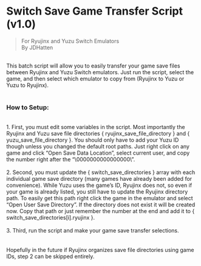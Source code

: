 # Switch Save Game Transfer Script (v1.0)
> For Ryujinx and Yuzu Switch Emulators</br>
> By JDHatten
</br>
This batch script will allow you to easily transfer your game save files between Ryujinx and Yuzu Switch emulators. Just run the script, select the game, and then select which emulator to copy from (Ryujinx to Yuzu or Yuzu to Ryujinx).
</br></br>

### How to Setup:
</br>
1. First, you must edit some variables in the script. Most importantly the Ryujinx and Yuzu save file directories { ryujinx_save_file_directory } and { yuzu_save_file_directory }.  You should only have to add your Yuzu ID though unless you changed the default root paths. Just right click on any game and click “Open Save Data Location”, select current user, and copy the number right after the “\0000000000000000\”.</br></br>
2. Second, you must update the { switch_save_directories } array with each individual game save directory (many games have already been added for convenience). While Yuzu uses the game’s ID, Ryujinx does not, so even if your game is already listed, you still have to update the Ryujinx directory path. To easily get this path right click the game in the emulator and select “Open User Save Directory”. If the directory does not exist it will be created now. Copy that path or just remember the number at the end and add it to { switch_save_directories[i].ryujinx }.</br></br>
3. Third, run the script and make your game save transfer selections.</br></br>
</br>
Hopefully in the future if Ryujinx organizes save file directories using game IDs, step 2 can be skipped entirely.
